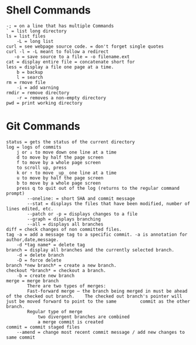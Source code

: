 # Shell Commands 
    -; = on a line that has multiple Commands
    ` = list long directory
    ls = list files
        -L = long list
    curl = see webpage source code. = don't forget single quotes
    curl -l = -L meant to follow a redirect
       -o = save source to a file = -o filename.ext
    cat = display entire file = concatenate short for
    less = display a file one page at a time. 
        b = backup
        l = search
    rm = rmove file
        -i = add warning
    rmdir = remove directory
        -r = removes a non-empty directory
    pwd = print working directory




# Git Commands
    status = gets the status of the current directory
    log = logs of commits
        j or ↓ to move down one line at a time
        d to move by half the page screen
        f to move by a whole page screen
        to scroll up, press
        k or ↑ to move _up_ one line at a time
        u to move by half the page screen
        b to move by a whole page screen
        press q to quit out of the log (returns to the regular command prompt)
            --oneline: = short SHA and commit message
            --stat = displays the files that have been modified, number of lines edited, etc.
            --patch or -p = displays changes to a file
            --graph = displays branching
            --all = displays all branches
    diff = check changes of non committed files. 
    tag -a = add a message tag to a specific commit. -a is annotation for author,date,message.
        -d *tag name* = delete tag
    branch = display all branches and the currently selected branch.
        -d = delete branch
        -D = force delete
    branch *new branch* = create a new branch. 
    checkout *branch* = checkout a branch.
        -b = create new branch
    merge = merge branch
            There are two types of merges:
            Fast-forward merge – the branch being merged in must be ahead of the checked out branch.    The checked out branch's pointer will just be moved forward to point to the same         commit as the other branch.
            Regular type of merge
                two divergent branches are combined
                a merge commit is created
    commit = commit staged files
        --amend = change most recent commit message / add new changes to same commit
